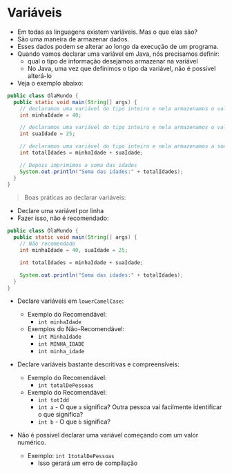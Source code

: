 # Variáveis

- Em todas as linguagens existem variáveis. Mas o que elas são?
- São uma maneira de armazenar dados.
- Esses dados podem se alterar ao longo da execução de um programa.
- Quando vamos declarar uma variável em Java, nós precisamos definir:
  - qual o tipo de informação desejamos armazenar na variável
  - No Java, uma vez que definimos o tipo da variável, não é possível alterá-lo
- Veja o exemplo abaixo:

```java
public class OlaMundo {
  public static void main(String[] args) {
    // declaramos uma variável do tipo inteiro e nela armazenamos o valor 40
    int minhaIdade = 40;

    // declaramos uma variável do tipo inteiro e nela armazenamos o valor 25
    int suaIdade = 25;

    // declaramos uma variável do tipo inteiro e nela armazenamos a soma das outras variáveis
    int totalIdades = minhaIdade + suaIdade;

    // Depois imprimimos a soma das idades
    System.out.println("Soma das idades:" + totalIdades);
  }
}
```

> Boas práticas ao declarar variáveis:

- Declare uma variável por linha
- Fazer isso, não é recomendado:
```java
public class OlaMundo {
  public static void main(String[] args) {
    // Não recomendado
    int minhaIdade = 40, suaIdade = 25;

    int totalIdades = minhaIdade + suaIdade;

    System.out.println("Soma das idades:" + totalIdades);
  }
}
```
- Declare variáveis em `lowerCamelCase`:
  - Exemplo do Recomendável:
    - `int minhaIdade`
  - Exemplos do Não-Recomendável:
    - `int MinhaIdade`
    - `int MINHA_IDADE`
    - `int minha_idade`

- Declare variáveis bastante descritivas e compreensíveis:
  - Exemplo do Recomendável:
    - `int totalDePessoas`
  - Exemplo do Recomendável:
    - `int totIdd`
    - `int a` - O que `a` significa? Outra pessoa vai facilmente identificar o que significa?
    - `int b` - O que `b` significa?

- Não é possível declarar uma variável começando com um valor numérico.
  - Exemplo: `int 1totalDePessoas`
    - Isso gerará um erro de compilação